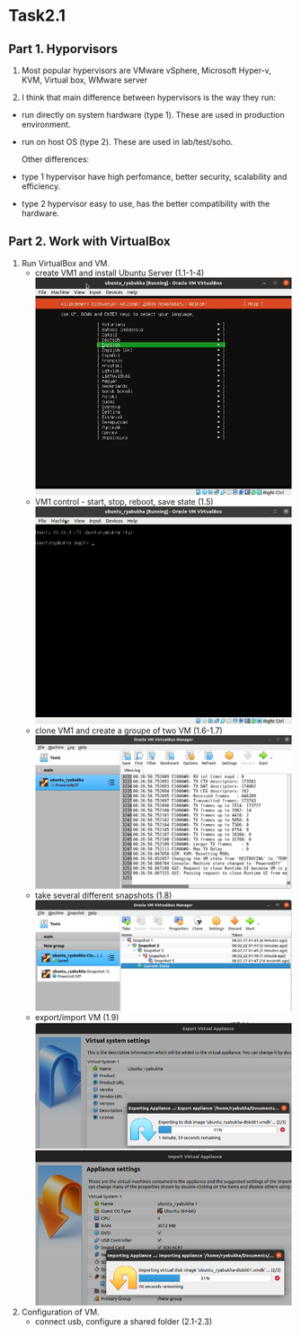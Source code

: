 
# Task2.1

## Part 1. Hyporvisors

1. Most popular hypervisors are VMware vSphere, Microsoft Hyper-v, KVM, Virtual box, WMware server

2. I think that main difference between hypervisors is the way they run:

- run directly on system hardware (type 1). These are used in production environment.
- run on host OS (type 2). These are used in lab/test/soho.

  Other differences:

- type 1 hypervisor have high perfomance, better security, scalability and efficiency.
- type 2 hypervisor easy to use, has the better compatibility with the hardware.

## Part 2. Work with VirtualBox

1. Run VirtualBox and VM.
   - create VM1 and install Ubuntu Server (1.1-1-4)
     ![install](./assets/install_ubuntu.gif)
   - VM1 control - start, stop, reboot, save state (1.5)
     ![control](./assets/vm_control.gif)
   - clone VM1 and create a groupe of two VM (1.6-1.7)
     ![clone](./assets/clone_vm.gif)
   - take several different snapshots (1.8)
     ![snapshots](./assets/snapshots.png)
   - export/import VM (1.9)
     ![export_vm](./assets/export_vm.png)
     ![inport_vm](./assets/import_vm.png)
2. Configuration of VM.
   - connect usb, configure a shared folder (2.1-2.3)
